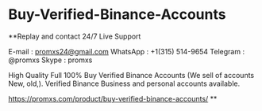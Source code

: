 # Buy-Verified-Binance-Accounts
**Replay and contact 24/7 Live Support

E-mail : promxs24@gmail.com
WhatsApp : +1(315) 514-9654
Telegram : @promxs
Skype : promxs

High Quality Full 100% Buy Verified Binance Accounts (We sell of accounts New, old,). Verified Binance Business and personal accounts available.

https://promxs.com/product/buy-verified-binance-accounts/
**
